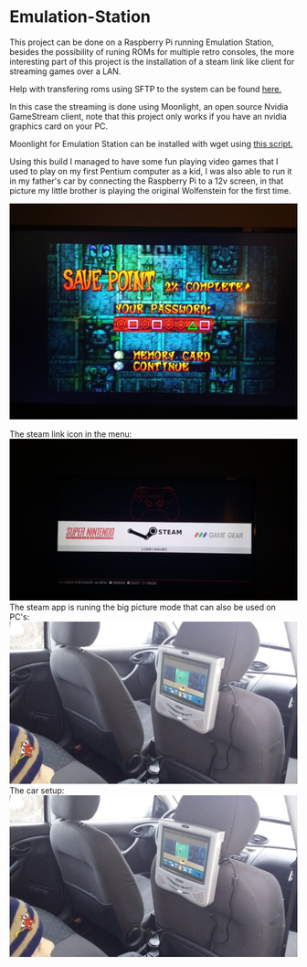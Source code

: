 # Emulation-Station
<p>This project can be done on a Raspberry Pi running Emulation Station, besides the possibility of runing ROMs for multiple
retro consoles, the more interesting part of this project is the installation of a steam link like client for streaming games
over a LAN.</p>

Help with transfering roms using SFTP to the system can be found [here.](https://github.com/retropie/retropie-setup/wiki/Transferring-Roms)

<p>In this case the streaming is done using Moonlight, an open source Nvidia GameStream client, note that this project only
works if you have an nvidia graphics card on your PC.</p>

Moonlight for Emulation Station can be installed with wget using [this script.](https://raw.githubusercontent.com/TechWizTime/moonlight-retropie/master/moonlight.sh)
<p>Using this build I managed to have some fun playing video games that I used to play on my first Pentium computer as a kid,
  I was also able to run it in my father's car by connecting the Raspberry Pi to a 12v screen, in that picture my little brother is playing the original Wolfenstein for the first time.</p>
  
![](/91780699_509723836379128_6430292046203846656_n.jpg)

The steam link icon in the menu:
![](/91874020_217215036050472_5473410741820194816_n.jpg)
The steam app is runing the big picture mode that can also be used on PC's:
![](/91723538_239428954093055_3253910018503737344_n.jpg)
The car setup:
![](/91723538_239428954093055_3253910018503737344_n.jpg)
